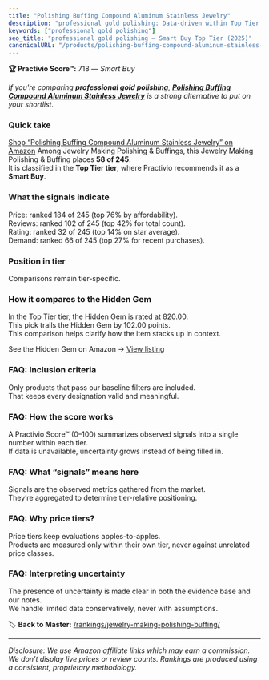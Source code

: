 ```yaml
---
title: "Polishing Buffing Compound Aluminum Stainless Jewelry"
description: "professional gold polishing: Data-driven within Top Tier ranking using the Practivio Score™. Positioned by quality, value, demand, findability, momentum."
keywords: ["professional gold polishing"]
seo_title: "professional gold polishing — Smart Buy Top Tier (2025)"
canonicalURL: "/products/polishing-buffing-compound-aluminum-stainless-jewelry-B0C4KBP4ZG/"
---
```


**🏆 Practivio Score™:** 718 — _Smart Buy_


*If you're comparing **professional gold polishing**, **[Polishing Buffing Compound Aluminum Stainless Jewelry](https://www.amazon.com/dp/B0C4KBP4ZG?tag=practivio-20)** is a strong alternative to put on your shortlist.*
### Quick take
[Shop “Polishing Buffing Compound Aluminum Stainless Jewelry” on Amazon](https://www.amazon.com/dp/B0C4KBP4ZG?tag=practivio-20)
Among Jewelry Making Polishing & Buffings, this Jewelry Making Polishing & Buffing places **58 of 245**.  
It is classified in the **Top Tier tier**, where Practivio recommends it as a **Smart Buy**.

### What the signals indicate
Price: ranked 184 of 245 (top 76% by affordability).  
Reviews: ranked 102 of 245 (top 42% for total count).  
Rating: ranked 32 of 245 (top 14% on star average).  
Demand: ranked 66 of 245 (top 27% for recent purchases).

### Position in tier
Comparisons remain tier-specific.

### How it compares to the Hidden Gem
In the Top Tier tier, the Hidden Gem is rated at 820.00.  
This pick trails the Hidden Gem by 102.00 points.  
This comparison helps clarify how the item stacks up in context.  

See the Hidden Gem on Amazon → [View listing](https://www.amazon.com/dp/B09GK5376X?tag=practivio-20)

### FAQ: Inclusion criteria
Only products that pass our baseline filters are included.  
That keeps every designation valid and meaningful.

### FAQ: How the score works
A Practivio Score™ (0–100) summarizes observed signals into a single number within each tier.  
If data is unavailable, uncertainty grows instead of being filled in.

### FAQ: What “signals” means here
Signals are the observed metrics gathered from the market.  
They’re aggregated to determine tier-relative positioning.

### FAQ: Why price tiers?
Price tiers keep evaluations apples-to-apples.  
Products are measured only within their own tier, never against unrelated price classes.

### FAQ: Interpreting uncertainty
The presence of uncertainty is made clear in both the evidence base and our notes.  
We handle limited data conservatively, never with assumptions.


🏷️ **Back to Master:** [/rankings/jewelry-making-polishing-buffing/](/rankings/jewelry-making-polishing-buffing/)

---
_Disclosure: We use Amazon affiliate links which may earn a commission. We don’t display live prices or review counts. Rankings are produced using a consistent, proprietary methodology._
